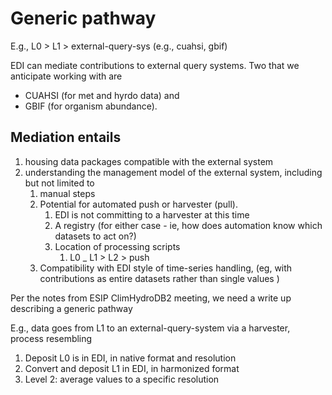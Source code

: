 <!----- Conversion time: 0.59 seconds.


Using this Markdown file:

1. Cut and paste this output into your source file.
2. See the notes and action items below regarding this conversion run.
3. Check the rendered output (headings, lists, code blocks, tables) for proper
   formatting and use a linkchecker before you publish this page.

Conversion notes:

* Docs to Markdown version 1.0β17
* Thu Oct 17 2019 15:21:12 GMT-0700 (PDT)
* Source doc: https://docs.google.com/a/ucsb.edu/open?id=1kvJwCJKHdZCeIw6CEYxeqsgYuSmZhzY_iQ4Lb_GrLl4
----->


# Generic pathway
E.g., L0 > L1 > external-query-sys (e.g., cuahsi, gbif)

EDI can mediate contributions to external query systems. Two that we anticipate working with are
* CUAHSI (for met and hyrdo data) and 
* GBIF (for organism abundance). 

## Mediation entails 

1. housing data packages compatible with the external system 
2. understanding the management model of the external system, including but not limited to
    1. manual steps
    2. Potential for automated push or harvester (pull). 
        1. EDI is not committing to a harvester at this time
        2. A registry (for either case - ie, how does automation know which datasets to act on?)
        3. Location of processing scripts 
            1. L0 _ L1 > L2 > push
    3. Compatibility with EDI style of time-series handling, (eg, with contributions as entire datasets rather than single values )

Per the notes from ESIP ClimHydroDB2 meeting, we need a write up describing a generic pathway

E.g., data goes from L1 to an external-query-system via a harvester, process resembling


1. Deposit L0 is in EDI, in native format and resolution
2. Convert and deposit L1 in EDI, in harmonized format 
3. Level 2: average values to a specific resolution 

<!-- Docs to Markdown version 1.0β17 -->
